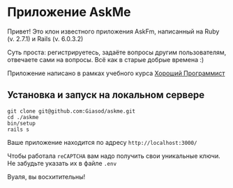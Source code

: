 # Приложение AskMe 
Привет! Это клон известного приложения AskFm, написанный на Ruby (v. 2.7.1) и Rails (v. 6.0.3.2)

Суть проста: регистрируетесь, задаёте вопросы другим пользователям, отвечаете сами на вопросы.
Всё как в старые добрые времена :)

Приложение написано в рамках учебного курса [Хороший Программист](goodprogrammer.ru)

## Установка и запуск на локальном сервере
```
git clone git@github.com:Giasod/askme.git
cd ./askme
bin/setup
rails s
```
Ваше приложение находится по адресу `http://localhost:3000/`

Чтобы работала `reCAPTCHA` вам  надо получить свои уникальные ключи.
Не забудьте указать их в файле `.env`

Вуаля, вы восхитительны!
